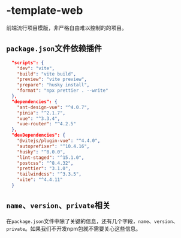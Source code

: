 # -template-web

前端流行项目模版，非严格自由难以控制的的项目。

## `package.json`文件依赖插件

```json
  "scripts": {
    "dev": "vite",
    "build": "vite build",
    "preview": "vite preview",
    "prepare": "husky install",
    "format": "npx prettier . --write"
  },
  "dependencies": {
    "ant-design-vue": "^4.0.7",
    "pinia": "^2.1.7",
    "vue": "^3.3.4",
    "vue-router": "^4.2.5"
  },
  "devDependencies": {
    "@vitejs/plugin-vue": "^4.4.0",
    "autoprefixer": "^10.4.16",
    "husky": "^8.0.0",
    "lint-staged": "^15.1.0",
    "postcss": "^8.4.32",
    "prettier": "3.1.0",
    "tailwindcss": "^3.3.5",
    "vite": "^4.4.11"
  }
```

## `name`、`version`、`private`相关

在`package.json`文件中除了关键的信息，还有几个字段，`name`、`version`、`private`。如果我们不开发npm包就不需要关心这些信息。
